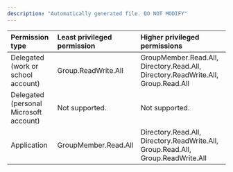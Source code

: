 ```yaml
---
description: "Automatically generated file. DO NOT MODIFY"
---
```


|Permission type|Least privileged permission|Higher privileged permissions|
|:---|:---|:---|
|Delegated (work or school account)|Group.ReadWrite.All|GroupMember.Read.All, Directory.Read.All, Directory.ReadWrite.All, Group.Read.All|
|Delegated (personal Microsoft account)|Not supported.|Not supported.|
|Application|GroupMember.Read.All|Directory.Read.All, Directory.ReadWrite.All, Group.Read.All, Group.ReadWrite.All|

